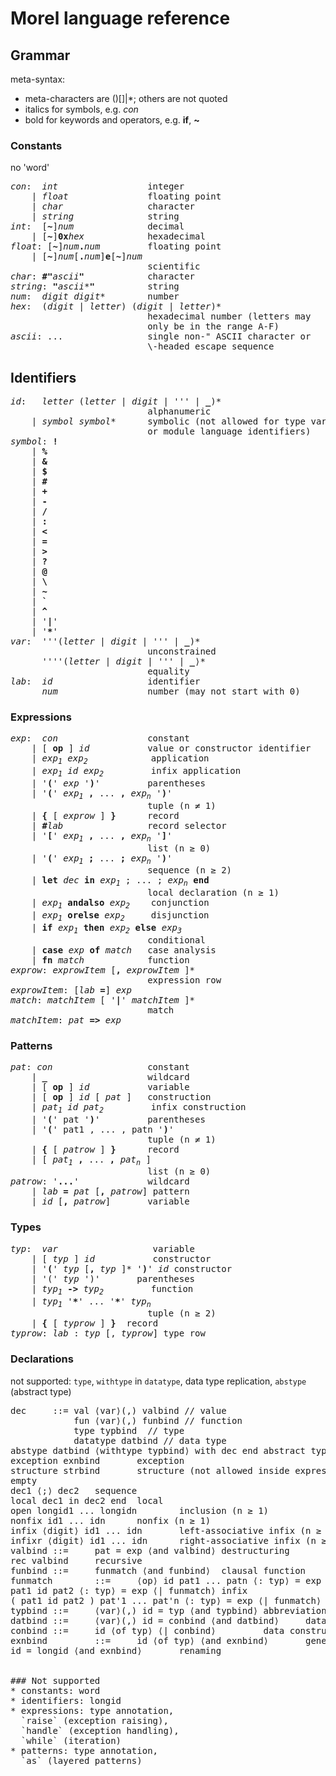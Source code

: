 <!--
{% comment %}
Licensed to Julian Hyde under one or more contributor license
agreements.  See the NOTICE file distributed with this work
for additional information regarding copyright ownership.
Julian Hyde licenses this file to you under the Apache
License, Version 2.0 (the "License"); you may not use this
file except in compliance with the License.  You may obtain a
copy of the License at

http://www.apache.org/licenses/LICENSE-2.0

Unless required by applicable law or agreed to in writing,
software distributed under the License is distributed on an
"AS IS" BASIS, WITHOUT WARRANTIES OR CONDITIONS OF ANY KIND,
either express or implied.  See the License for the specific
language governing permissions and limitations under the
License.
{% endcomment %}
-->

# Morel language reference

## Grammar

meta-syntax:
* meta-characters are ()[]|*; others are not quoted
* italics for symbols, e.g. <i>con</i>
* bold for keywords and operators, e.g. <b>if</b>, <b>~</b>

### Constants

no 'word'

<pre>
<i>con</i>:  <i>int</i>                 integer
    | <i>float</i>               floating point
    | <i>char</i>                character
    | <i>string</i>              string
<i>int</i>:  [<b>~</b>]<i>num</i>              decimal
    | [<b>~</b>]<b>0x</b><i>hex</i>            hexadecimal
<i>float</i>: [<b>~</b>]<i>num</i><b>.</b><i>num</i>         floating point
    | [<b>~</b>]<i>num</i>[<b>.</b><i>num</i>]<b>e</b>[<b>~</b>]<i>num</i>
                          scientific
<i>char</i>: <b>#"</b><i>ascii</i><b>"</b>            character
<i>string</i>: <b>"</b><i>ascii</i>*<b>"</b>          string
<i>num</i>:  <i>digit</i> <i>digit</i>*        number
<i>hex</i>:  (<i>digit</i> | <i>letter</i>) (<i>digit</i> | <i>letter</i>)*
                          hexadecimal number (letters may
                          only be in the range A-F)
<i>ascii</i>: ...                single non-" ASCII character or
                          \-headed escape sequence
</pre>

## Identifiers

<pre>
<i>id</i>:   <i>letter</i> (<i>letter</i> | <i>digit</i> | ''' | <b>_</b>)*
                          alphanumeric
    | <i>symbol</i> <i>symbol</i>*      symbolic (not allowed for type variables
                          or module language identifiers)
<i>symbol</i>: <b>!</b>
    | <b>%</b>
    | <b>&amp;</b>
    | <b>$</b>
    | <b>#</b>
    | <b>+</b>
    | <b>-</b>
    | <b>/</b>
    | <b>:</b>
    | <b>&lt;</b>
    | <b>=</b>
    | <b>&gt;</b>
    | <b>?</b>
    | <b>@</b>
    | <b>\</b>
    | <b>~</b>
    | <b>`</b>
    | <b>^</b>
    | '<b>|</b>'
    | '<b>*</b>'
<i>var</i>:  '''(<i>letter</i> | <i>digit</i> | ''' | <b>_</b>)*
                          unconstrained
      ''''(<i>letter</i> | <i>digit</i> | ''' | <b>_</b>⟩*
                          equality
<i>lab</i>:  <i>id</i>                  identifier
      <i>num</i>                 number (may not start with 0)
</pre>

### Expressions

<pre>
<i>exp</i>:  <i>con</i>                 constant
    | [ <b>op</b> ] <i>id</i>           value or constructor identifier
    | <i>exp<sub>1</sub></i> <i>exp<sub>2</sub></i>            application
    | <i>exp<sub>1</sub></i> <i>id</i> <i>exp<sub>2</sub></i>         infix application
    | '<b>(</b>' <i>exp</i> '<b>)</b>'         parentheses
    | '<b>(</b>' <i>exp<sub>1</sub></i> <b>,</b> ... <b>,</b> <i>exp<sub>n</sub></i> '<b>)</b>'
                          tuple (n &ne; 1)
    | <b>{</b> [ <i>exprow</i> ] <b>}</b>      record
    | <b>#</b><i>lab</i>                record selector
    | '<b>[</b>' <i>exp<sub>1</sub></i> <b>,</b> ... <b>,</b> <i>exp<sub>n</sub></i> '<b>]</b>'
                          list (n &ge; 0)
    | '<b>(</b>' <i>exp<sub>1</sub></i> <b>;</b> ... <b>;</b> <i>exp<sub>n</sub></i> '<b>)</b>'
                          sequence (n &ge; 2)
    | <b>let</b> <i>dec</i> <b>in</b> <i>exp<sub>1</sub></i> ; ... ; <i>exp<sub>n</sub></i> <b>end</b>
                          local declaration (n ≥ 1)
    | <i>exp<sub>1</sub></i> <b>andalso</b> <i>exp<sub>2</sub></i>    conjunction
    | <i>exp<sub>1</sub></i> <b>orelse</b> <i>exp<sub>2</sub></i>     disjunction
    | <b>if</b> <i>exp<sub>1</sub></i> <b>then</b> <i>exp<sub>2</sub></i> <b>else</b> <i>exp<sub>3</sub></i>
                          conditional
    | <b>case</b> <i>exp</i> <b>of</b> <i>match</i>   case analysis
    | <b>fn</b> <i>match</i>            function
<i>exprow</i>: <i>exprowItem</i> [<b>,</b> <i>exprowItem</i> ]*
                          expression row
<i>exprowItem</i>: [<i>lab</i> <b>=</b>] <i>exp</i>
<i>match</i>: <i>matchItem</i> [ '<b>|</b>' <i>matchItem</i> ]*
                          match
<i>matchItem</i>: <i>pat</i> <b>=&gt;</b> <i>exp</i>
</pre>

### Patterns

<pre>
<i>pat</i>: <i>con</i>                  constant
    | <b>_</b>                   wildcard
    | [ <b>op</b> ] <i>id</i>           variable
    | [ <b>op</b> ] <i>id</i> [ <i>pat</i> ]   construction
    | <i>pat<sub>1</sub></i> <i>id</i> <i>pat<sub>2</sub></i>         infix construction
    | '<b>(</b>' pat '<b>)</b>'         parentheses
    | '<b>(</b>' pat1 , ... , patn '<b>)</b>'
                          tuple (n &ne; 1)
    | <b>{</b> [ <i>patrow</i> ] <b>}</b>      record
    | [ <i>pat<sub>1</sub></i> <b>,</b> ... <b>,</b> <i>pat<sub>n</sub></i> ]
                          list (n &ge; 0)
<i>patrow</i>: '<b>...</b>'             wildcard
    | <i>lab</i> <b>=</b> <i>pat</i> [<b>,</b> <i>patrow</i>] pattern
    | <i>id</i> [<b>,</b> <i>patrow</i>]       variable
</pre>

### Types

<pre>
<i>typ</i>:  <i>var</i>                  variable
    | [ <i>typ</i> ] <i>id</i>           constructor
    | '<b>(</b>' <i>typ</i> [<b>,</b> <i>typ</i> ]* '<b>)</b>' <i>id</i> constructor
    | '(' <i>typ</i> ')'       parentheses
    | <i>typ<sub>1</sub></i> <b>-&gt;</b> <i>typ<sub>2</sub></i>         function
    | <i>typ<sub>1</sub></i> '<b>*</b>' ... '<b>*</b>' <i>typ<sub>n</sub></i>
                          tuple (n &ge; 2)
    | <b>{</b> [ <i>typrow</i> ] <b>}</b>  record
<i>typrow</i>: <i>lab</i> : <i>typ</i> [, <i>typrow</i>] type row
</pre>

### Declarations

not supported: `type`, `withtype` in `datatype`, data type replication, `abstype` (abstract type)

<pre>
dec     ::= val ⟨var⟩(,) valbind // value
            fun ⟨var⟩(,) funbind // function
            type typbind  // type
            datatype datbind // data type
abstype datbind ⟨withtype typbind⟩ with dec end abstract type
exception exnbind       exception
structure strbind       structure (not allowed inside expressions)
empty
dec1 ⟨;⟩ dec2   sequence
local dec1 in dec2 end  local
open longid1 ... longidn        inclusion (n ≥ 1)
nonfix id1 ... idn      nonfix (n ≥ 1)
infix ⟨digit⟩ id1 ... idn       left-associative infix (n ≥ 1)
infixr ⟨digit⟩ id1 ... idn      right-associative infix (n ≥ 1)
valbind ::=     pat = exp ⟨and valbind⟩ destructuring
rec valbind     recursive
funbind ::=     funmatch ⟨and funbind⟩  clausal function
funmatch        ::=     ⟨op⟩ id pat1 ... patn ⟨: typ⟩ = exp ⟨| funmatch⟩        nonfix (n ≥ 1)
pat1 id pat2 ⟨: typ⟩ = exp ⟨| funmatch⟩ infix
( pat1 id pat2 ) pat'1 ... pat'n ⟨: typ⟩ = exp ⟨| funmatch⟩     infix (n ≥ 0)
typbind ::=     ⟨var⟩(,) id = typ ⟨and typbind⟩ abbreviation
datbind ::=     ⟨var⟩(,) id = conbind ⟨and datbind⟩     data type
conbind ::=     id ⟨of typ⟩ ⟨| conbind⟩         data constructor
exnbind         ::=     id ⟨of typ⟩ ⟨and exnbind⟩       generative
id = longid ⟨and exnbind⟩       renaming


### Not supported
* constants: word
* identifiers: longid
* expressions: type annotation,
  `raise` (exception raising),
  `handle` (exception handling),
  `while` (iteration)
* patterns: type annotation,
  `as` (layered patterns)

